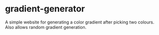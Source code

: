 # gradient-generator

A simple website for generating a color gradient after picking two colours. Also allows random gradient generation.
